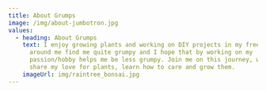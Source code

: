 ```yaml
---
title: About Grumps
image: /img/about-jumbotron.jpg
values:
  - heading: About Grumps
    text: I enjoy growing plants and working on DIY projects in my free time. People
      around me find me quite grumpy and I hope that by working on my
      passion/hobby helps me be less grumpy. Join me on this journey, where i
      share my love for plants, learn how to care and grow them.
    imageUrl: img/raintree_bonsai.jpg
---
```

